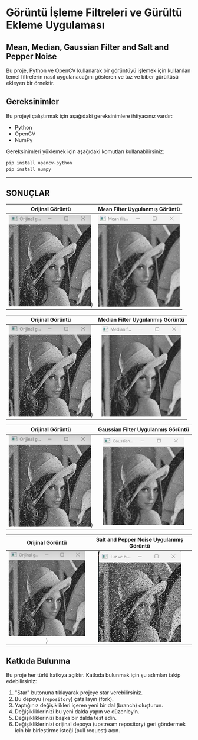 # Görüntü İşleme Filtreleri ve Gürültü Ekleme Uygulaması 

## Mean, Median, Gaussian Filter and Salt and Pepper Noise

Bu proje, Python ve OpenCV kullanarak bir görüntüyü işlemek için kullanılan temel filtrelerin nasıl uygulanacağını gösteren ve tuz ve biber gürültüsü ekleyen bir örnektir.


## Gereksinimler

Bu projeyi çalıştırmak için aşağıdaki gereksinimlere ihtiyacınız vardır:
- Python
- OpenCV
- NumPy

Gereksinimleri yüklemek için aşağıdaki komutları kullanabilirsiniz:
``` bash 
pip install opencv-python
pip install numpy
```
------------------

##  SONUÇLAR

Orijinal Görüntü             |  Mean Filter Uygulanmış Görüntü
:-------------------------:|:-------------------------:
![](https://github.com/nazli-d/filters-and-noise/blob/main/outputs/orijinal-goruntu.jpg))  |  ![Mean Filtered](https://github.com/nazli-d/filters-and-noise/blob/main/outputs/mean-filter.jpg)


Orijinal Görüntü             |  Median Filter Uygulanmış Görüntü
:-------------------------:|:-------------------------:
![](https://github.com/nazli-d/filters-and-noise/blob/main/outputs/orijinal-goruntu.jpg))  |  ![Median Filtered](https://github.com/nazli-d/filters-and-noise/blob/main/outputs/median-filter.jpg)


Orijinal Görüntü             |  Gaussian Filter Uygulanmış Görüntü
:-------------------------:|:-------------------------:
![](https://github.com/nazli-d/filters-and-noise/blob/main/outputs/orijinal-goruntu.jpg))  |  ![Gaussian Filtered](https://github.com/nazli-d/filters-and-noise/blob/main/outputs/gaussian-filter.jpg)


Orijinal Görüntü             |  Salt and Pepper Noise Uygulanmış Görüntü
:-------------------------:|:-------------------------:
![](https://github.com/nazli-d/filters-and-noise/blob/main/outputs/orijinal-goruntu.jpg))  |  ![Salt and Pepper Noise](https://github.com/nazli-d/filters-and-noise/blob/main/outputs/tuz-biber-gurultusu.jpg)


## Katkıda Bulunma
Bu proje her türlü katkıya açıktır. Katkıda bulunmak için şu adımları takip edebilirsiniz:

1. "Star" butonuna tıklayarak projeye star verebilirsiniz.
2. Bu depoyu (`repository`) çatallayın (fork).
3. Yaptığınız değişiklikleri içeren yeni bir dal (branch) oluşturun.
4. Değişikliklerinizi bu yeni dalda yapın ve düzenleyin.
5. Değişikliklerinizi başka bir dalda test edin.
6. Değişikliklerinizi orijinal depoya (upstream repository) geri göndermek için bir birleştirme isteği (pull request) açın.



